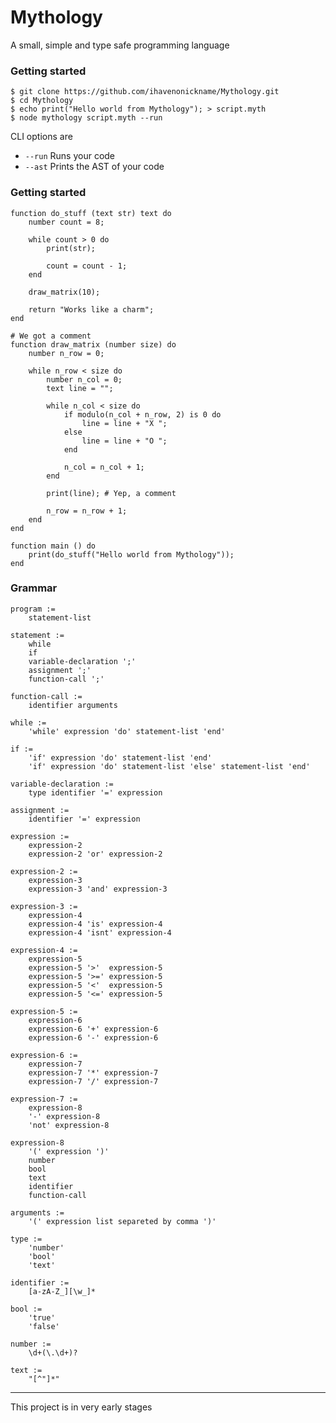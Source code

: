 # Mythology

A small, simple and type safe programming language

### Getting started

    $ git clone https://github.com/ihavenonickname/Mythology.git
    $ cd Mythology
    $ echo print("Hello world from Mythology"); > script.myth
    $ node mythology script.myth --run

CLI options are

* `--run` Runs your code
* `--ast` Prints the AST of your code

### Getting started

    function do_stuff (text str) text do
        number count = 8;

        while count > 0 do
            print(str);

            count = count - 1;
        end

        draw_matrix(10);

        return "Works like a charm";
    end

    # We got a comment
    function draw_matrix (number size) do
        number n_row = 0;

        while n_row < size do
            number n_col = 0;
            text line = "";

            while n_col < size do
                if modulo(n_col + n_row, 2) is 0 do
                    line = line + "X ";
                else
                    line = line + "O ";
                end

                n_col = n_col + 1;
            end

            print(line); # Yep, a comment

            n_row = n_row + 1;
        end
    end

    function main () do
        print(do_stuff("Hello world from Mythology"));
    end

### Grammar

    program :=
        statement-list

    statement :=
        while
        if
        variable-declaration ';'
        assignment ';'
        function-call ';'

    function-call :=
        identifier arguments

    while :=
        'while' expression 'do' statement-list 'end'

    if :=
        'if' expression 'do' statement-list 'end'
        'if' expression 'do' statement-list 'else' statement-list 'end'

    variable-declaration :=
        type identifier '=' expression

    assignment :=
        identifier '=' expression

    expression :=
        expression-2
        expression-2 'or' expression-2

    expression-2 :=
        expression-3
        expression-3 'and' expression-3

    expression-3 :=
        expression-4
        expression-4 'is' expression-4
        expression-4 'isnt' expression-4

    expression-4 :=
        expression-5
        expression-5 '>'  expression-5
        expression-5 '>=' expression-5
        expression-5 '<'  expression-5
        expression-5 '<=' expression-5

    expression-5 :=
        expression-6
        expression-6 '+' expression-6
        expression-6 '-' expression-6

    expression-6 :=
        expression-7
        expression-7 '*' expression-7
        expression-7 '/' expression-7

    expression-7 :=
        expression-8
        '-' expression-8
        'not' expression-8

    expression-8
        '(' expression ')'
        number
        bool
        text
        identifier
        function-call

    arguments :=
        '(' expression list separeted by comma ')'

    type :=
        'number'
        'bool'
        'text'

    identifier :=
        [a-zA-Z_][\w_]*

    bool :=
        'true'
        'false'

    number :=
        \d+(\.\d+)?

    text :=
        "[^"]*"

-------------------------

This project is in very early stages
